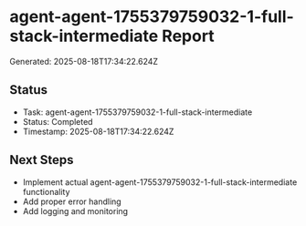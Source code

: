 # agent-agent-1755379759032-1-full-stack-intermediate Report

Generated: 2025-08-18T17:34:22.624Z

## Status
- Task: agent-agent-1755379759032-1-full-stack-intermediate
- Status: Completed
- Timestamp: 2025-08-18T17:34:22.624Z

## Next Steps
- Implement actual agent-agent-1755379759032-1-full-stack-intermediate functionality
- Add proper error handling
- Add logging and monitoring
